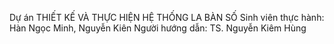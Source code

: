 Dự án THIẾT KẾ VÀ THỰC HIỆN HỆ THỐNG LA BÀN SỐ
Sinh viên thực hành: Hàn Ngọc Minh, Nguyễn Kiên
Người hướng dẫn: TS. Nguyễn Kiêm Hùng
